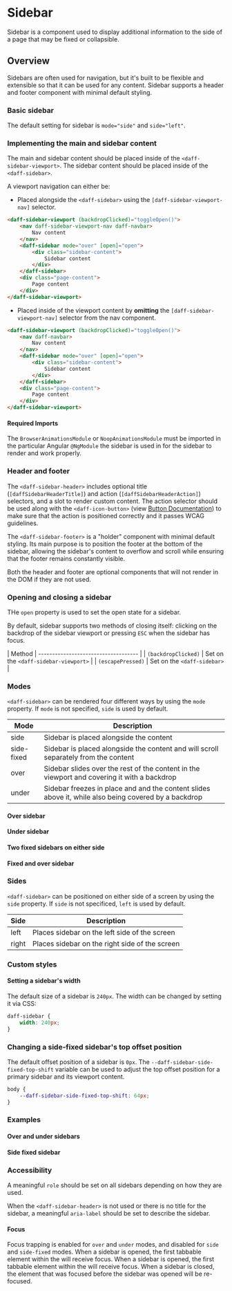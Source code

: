# Sidebar
Sidebar is a component used to display additional information to the side of a page that may be fixed or collapsible.

## Overview
Sidebars are often used for navigation, but it's built to be flexible and extensible so that it can be used for any content. Sidebar supports a header and footer component with minimal default styling.

### Basic sidebar
The default setting for sidebar is `mode="side"` and `side="left"`.

<design-land-example-viewer-container example="basic-sidebar"></design-land-example-viewer-container>

### Implementing the main and sidebar content
The main and sidebar content should be placed inside of the `<daff-sidebar-viewport>`. The sidebar content should be placed inside of the `<daff-sidebar>`.

A viewport navigation can either be:

- Placed alongside the `<daff-sidebar>` using the `[daff-sidebar-viewport-nav]` selector.

```html
<daff-sidebar-viewport (backdropClicked)="toggleOpen()">
	<nav daff-sidebar-viewport-nav daff-navbar>
		Nav content
	</nav>
	<daff-sidebar mode="over" [open]="open">
		<div class="sidebar-content">
			Sidebar content
		</div>
	</daff-sidebar>
	<div class="page-content">
		Page content
	</div>
</daff-sidebar-viewport>
```

- Placed inside of the viewport content by **omitting** the `[daff-sidebar-viewport-nav]` selector from the nav component.

```html
<daff-sidebar-viewport (backdropClicked)="toggleOpen()">
	<nav daff-navbar>
		Nav content
	</nav>
	<daff-sidebar mode="over" [open]="open">
		<div class="sidebar-content">
			Sidebar content
		</div>
	</daff-sidebar>
	<div class="page-content">
		Page content
	</div>
</daff-sidebar-viewport>
```

#### Required Imports
The `BrowserAnimationsModule` or `NoopAnimationsModule` must be imported in the particular Angular `@NgModule` the sidebar is used in for the sidebar to render and work properly.

### Header and footer
The `<daff-sidebar-header>` includes optional title (`[daffSidebarHeaderTitle]`) and action (`[daffSidebarHeaderAction]`) selectors, and a slot to render custom content. The action selector should be used along with the `<daff-icon-button>` (view [Button Documentation](../../atoms//button//README.md)) to make sure that the action is positioned correctly and it passes WCAG guidelines.

The `<daff-sidebar-footer>` is a "holder" component with minimal default styling. Its main purpose is to position the footer at the bottom of the sidebar, allowing the sidebar's content to overflow and scroll while ensuring that the footer remains constantly visible.

Both the header and footer are optional components that will not render in the DOM if they are not used.

### Opening and closing a sidebar
THe `open` property is used to set the open state for a sidebar.

By default, sidebar supports two methods of closing itself: clicking on the backdrop of the sidebar viewport or pressing `ESC` when the sidebar has focus.

| Method              | ------------------------------------ |
| `(backdropClicked)` | Set on the `<daff-sidebar-viewport>` |
| `(escapePressed)`   | Set on the `<daff-sidebar>`          |

### Modes
`<daff-sidebar>` can be rendered four different ways by using the `mode` property. If `mode` is not specified, `side` is used by default.

| Mode       | Description                                                                                          |
| ---------- | ---------------------------------------------------------------------------------------------------- |
| side       | Sidebar is placed alongside the content                                                              |
| side-fixed | Sidebar is placed alongside the content and will scroll separately from the content                  |
| over       | Sidebar slides over the rest of the content in the viewport and covering it with a backdrop          |
| under      | Sidebar freezes in place and and the content slides above it, while also being covered by a backdrop |

#### Over sidebar
<design-land-example-viewer-container example="over-sidebar"></design-land-example-viewer-container>

#### Under sidebar
<design-land-example-viewer-container example="under-sidebar"></design-land-example-viewer-container>

#### Two fixed sidebars on either side
<design-land-example-viewer-container example="two-fixed-sidebars-either-side"></design-land-example-viewer-container>

#### Fixed and over sidebar
<design-land-example-viewer-container example="fixed-and-over-sidebar"></design-land-example-viewer-container>

### Sides
`<daff-sidebar>` can be positioned on either side of a screen by using the `side` property. If `side` is not specificed, `left` is used by default.

| Side  | Description                                    |
| ----- | ---------------------------------------------- |
| left  | Places sidebar on the left side of the screen  |
| right | Places sidebar on the right side of the screen |

### Custom styles

#### Setting a sidebar's width
The default size of a sidebar is `240px`. The width can be changed by setting it via CSS:

```scss
daff-sidebar {
	width: 240px;
}
```

### Changing a side-fixed sidebar's top offset position
The default offset position of a sidebar is `0px`. The `--daff-sidebar-side-fixed-top-shift` variable can be used to adjust the top offset position for a primary sidebar and its viewport content.

```scss
body {
	--daff-sidebar-side-fixed-top-shift: 64px;
}
```

### Examples
#### Over and under sidebars
<design-land-example-viewer-container example="over-and-under-sidebars"></design-land-example-viewer-container>

#### Side fixed sidebar
<design-land-example-viewer-container example="side-fixed-sidebar"></design-land-example-viewer-container>

### Accessibility
A meaningful `role` should be set on all sidebars depending on how they are used.

When the `<daff-sidebar-header>` is not used or there is no title for the sidebar, a meaningful `aria-label` should be set to describe the sidebar.

#### Focus
Focus trapping is enabled for `over` and `under` modes, and disabled for `side` and `side-fixed` modes. When a sidebar is opened, the first tabbable element within the will receive focus. When a sidebar is opened, the first tabbable element within the will receive focus. When a sidebar is closed, the element that was focused before the sidebar was opened will be re-focused.